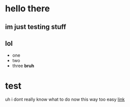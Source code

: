 # hello there
## im just testing stuff
## lol
- one
- two
- three **bruh**
# test
uh i dont really know what to do now this way too easy
[link](https://google.com)
